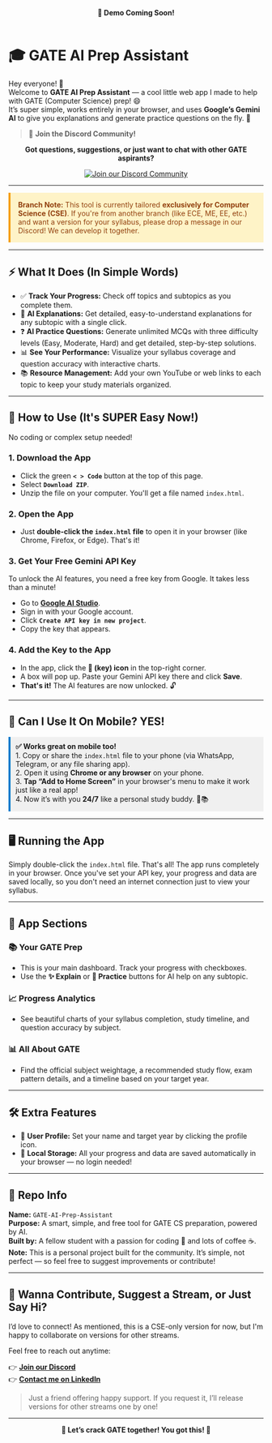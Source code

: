 
<!-- Leave this space for an embedded video link or GIF later -->
<!-- Example: <p align="center"><a href="YOUR_DEMO_VIDEO_LINK_HERE" target="_blank"><img src="./docs/demo_thumbnail.png" alt="Demo Video" width="600"/></a></p> -->
<div align="center">
  <strong>🎥 Demo Coming Soon!</strong>
</div>
<br>

# 🎓 GATE AI Prep Assistant

Hey everyone! 👋  
Welcome to **GATE AI Prep Assistant** — a cool little web app I made to help with GATE (Computer Science) prep! 😄  
It’s super simple, works entirely in your browser, and uses **Google’s Gemini AI** to give you explanations and generate practice questions on the fly. 🎯

> 💬 **Join the Discord Community!**  
<div align="center">

**Got questions, suggestions, or just want to chat with other GATE aspirants?**

[![Join our Discord Community](https://img.shields.io/badge/Discord-7289DA?style=for-the-badge&logo=discord&logoColor=white)](https://discord.gg/p76DTBvh)

</div>

---

<p style="background-color:#fef3c7; color: #92400e; padding:15px; border-left:4px solid #f59e0b;">
  <strong>Branch Note:</strong> This tool is currently tailored <strong>exclusively for Computer Science (CSE)</strong>. If you're from another branch (like ECE, ME, EE, etc.) and want a version for your syllabus, please drop a message in our Discord! We can develop it together.
</p>

---

## ⚡ What It Does (In Simple Words)

- ✅ **Track Your Progress:** Check off topics and subtopics as you complete them.
- 🧠 **AI Explanations:** Get detailed, easy-to-understand explanations for any subtopic with a single click.
- ❓ **AI Practice Questions:** Generate unlimited MCQs with three difficulty levels (Easy, Moderate, Hard) and get detailed, step-by-step solutions.
- 📊 **See Your Performance:** Visualize your syllabus coverage and question accuracy with interactive charts.
- 📚 **Resource Management:** Add your own YouTube or web links to each topic to keep your study materials organized.

---

## 🚀 How to Use (It's SUPER Easy Now!)

No coding or complex setup needed!

### 1. Download the App
- Click the green **`< > Code`** button at the top of this page.
- Select **`Download ZIP`**.
- Unzip the file on your computer. You'll get a file named `index.html`.

### 2. Open the App
- Just **double-click the `index.html` file** to open it in your browser (like Chrome, Firefox, or Edge). That's it!

### 3. Get Your Free Gemini API Key
To unlock the AI features, you need a free key from Google. It takes less than a minute!
- Go to [**Google AI Studio**](https://aistudio.google.com/app/apikey).
- Sign in with your Google account.
- Click **`Create API key in new project`**.
- Copy the key that appears.

### 4. Add the Key to the App
- In the app, click the **🔑 (key) icon** in the top-right corner.
- A box will pop up. Paste your Gemini API key there and click **Save**.
- **That's it!** The AI features are now unlocked. 🔓

---

## 📱 Can I Use It On Mobile? YES!

<p style="background-color:#f0f0f0; padding:10px; border-left:4px solid #007acc;">
  <strong>✅ Works great on mobile too!</strong><br>
  1. Copy or share the <code>index.html</code> file to your phone (via WhatsApp, Telegram, or any file sharing app).<br>
  2. Open it using <strong>Chrome or any browser</strong> on your phone.<br>
  3. <strong>Tap “Add to Home Screen”</strong> in your browser's menu to make it work just like a real app!<br>
  4. Now it’s with you <strong>24/7</strong> like a personal study buddy. 📱📚
</p>

---

## 🖥️ Running the App

Simply double-click the `index.html` file. That's all! The app runs completely in your browser. Once you've set your API key, your progress and data are saved locally, so you don't need an internet connection just to view your syllabus.

---

## 🧭 App Sections

### 📚 Your GATE Prep
- This is your main dashboard. Track your progress with checkboxes.
- Use the **✨ Explain** or **🎯 Practice** buttons for AI help on any subtopic.

### 📈 Progress Analytics
- See beautiful charts of your syllabus completion, study timeline, and question accuracy by subject.

### 📊 All About GATE
- Find the official subject weightage, a recommended study flow, exam pattern details, and a timeline based on your target year.

---

## 🛠️ Extra Features

- 👤 **User Profile:** Set your name and target year by clicking the profile icon.
- 🔁 **Local Storage:** All your progress and data are saved automatically in your browser — no login needed!

---

## 📁 Repo Info

**Name:** `GATE-AI-Prep-Assistant`  
**Purpose:** A smart, simple, and free tool for GATE CS preparation, powered by AI.  
**Built by:** A fellow student with a passion for coding 💛 and lots of coffee ☕.  
**Note:** This is a personal project built for the community. It’s simple, not perfect — so feel free to suggest improvements or contribute!

---

## 💬 Wanna Contribute, Suggest a Stream, or Just Say Hi?

I’d love to connect! As mentioned, this is a CSE-only version for now, but I'm happy to collaborate on versions for other streams.

Feel free to reach out anytime:

👉 **[Join our Discord](https://discord.gg/p76DTBvh)**  
👉 **[Contact me on LinkedIn](https://www.linkedin.com/in/manish-jannatha-a21903261/)**  
> Just a friend offering happy support. If you request it, I’ll release versions for other streams one by one!

---

<p align="center">
  <strong>💪 Let’s crack GATE together! You got this! 🚀</strong>
</p>
